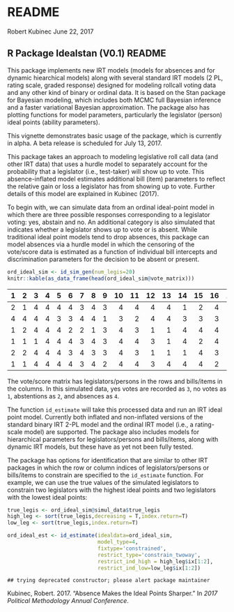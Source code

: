 README
================
Robert Kubinec
June 22, 2017

R Package Idealstan (V0.1) README
---------------------------------

This package implements new IRT models (models for absences and for dynamic hiearchical models) along with several standard IRT models (2 PL, rating scale, graded response) designed for modeling rollcall voting data and any other kind of binary or ordinal data. It is based on the Stan package for Bayesian modeling, which includes both MCMC full Bayesian inference and a faster variational Bayesian approximation. The package also has plotting functions for model parameters, particularly the legislator (person) ideal points (ability parameters).

This vignette demonstrates basic usage of the package, which is currently in alpha. A beta release is scheduled for July 13, 2017.

This package takes an approach to modeling legislative roll call data (and other IRT data) that uses a hurdle model to separately account for the probability that a legislator (i.e., test-taker) will show up to vote. This absence-inflated model estimates additional bill (item) parameters to reflect the relative gain or loss a legislator has from showing up to vote. Further details of this model are explained in Kubinec (2017).

To begin with, we can simulate data from an ordinal ideal-point model in which there are three possible responses corresponding to a legislator voting: yes, abstain and no. An additional category is also simulated that indicates whether a legislator shows up to vote or is absent. While traditional ideal point models tend to drop absences, this package can model absences via a hurdle model in which the censoring of the vote/score data is estimated as a function of individual bill intercepts and discrimination parameters for the decision to be absent or present.

``` r
ord_ideal_sim <- id_sim_gen(num_legis=20)
knitr::kable(as_data_frame(head(ord_ideal_sim@vote_matrix)))
```

|    1|    2|    3|    4|    5|    6|    7|    8|    9|   10|   11|   12|   13|   14|   15|   16|   17|   18|   19|   20|   21|   22|   23|   24|   25|   26|   27|   28|   29|   30|   31|   32|   33|   34|   35|   36|   37|   38|   39|   40|   41|   42|   43|   44|   45|   46|   47|   48|   49|   50|
|----:|----:|----:|----:|----:|----:|----:|----:|----:|----:|----:|----:|----:|----:|----:|----:|----:|----:|----:|----:|----:|----:|----:|----:|----:|----:|----:|----:|----:|----:|----:|----:|----:|----:|----:|----:|----:|----:|----:|----:|----:|----:|----:|----:|----:|----:|----:|----:|----:|----:|
|    2|    1|    4|    4|    4|    4|    3|    4|    3|    4|    4|    4|    4|    1|    2|    4|    4|    3|    4|    4|    4|    1|    2|    4|    1|    3|    2|    4|    4|    4|    4|    4|    4|    1|    3|    4|    4|    2|    4|    1|    2|    3|    4|    2|    1|    4|    3|    3|    1|    1|
|    4|    4|    4|    4|    3|    3|    4|    4|    1|    3|    2|    4|    4|    3|    3|    3|    1|    2|    1|    1|    2|    3|    4|    1|    4|    1|    1|    4|    4|    1|    3|    4|    3|    1|    4|    3|    4|    4|    4|    4|    3|    3|    2|    4|    1|    1|    4|    4|    4|    2|
|    1|    2|    4|    4|    4|    2|    2|    1|    3|    4|    3|    1|    1|    4|    4|    4|    1|    3|    4|    3|    1|    4|    4|    1|    2|    4|    3|    4|    1|    3|    4|    4|    4|    4|    3|    3|    3|    2|    1|    3|    3|    1|    4|    4|    3|    4|    4|    4|    2|    4|
|    1|    1|    1|    4|    4|    4|    3|    4|    3|    4|    4|    3|    1|    4|    2|    4|    1|    2|    4|    4|    1|    4|    3|    3|    4|    3|    3|    4|    4|    2|    4|    4|    4|    4|    4|    3|    3|    4|    4|    3|    2|    1|    2|    2|    3|    1|    3|    4|    1|    4|
|    2|    2|    4|    4|    4|    3|    4|    3|    3|    4|    3|    1|    1|    1|    4|    3|    1|    3|    1|    4|    4|    4|    4|    4|    4|    3|    2|    4|    4|    3|    3|    4|    4|    1|    4|    4|    3|    1|    4|    3|    3|    4|    1|    3|    3|    1|    2|    1|    1|    3|
|    1|    1|    4|    4|    4|    4|    3|    4|    2|    4|    4|    3|    4|    4|    4|    2|    1|    3|    1|    4|    4|    4|    2|    2|    4|    4|    3|    4|    4|    1|    4|    1|    4|    4|    3|    4|    4|    2|    3|    4|    4|    3|    4|    3|    3|    1|    4|    4|    2|    1|

The vote/score matrix has legislators/persons in the rows and bills/items in the columns. In this simulated data, yes votes are recorded as `3`, no votes as `1`, abstentions as `2`, and absences as `4`.

The function `id_estimate` will take this processed data and run an IRT ideal point model. Currently both inflated and non-inflated versions of the standard binary IRT 2-PL model and the ordinal IRT model (i.e., a rating-scale model) are supported. The package also includes models for hierarchical parameters for legislators/persons and bills/items, along with dynamic IRT models, but these have as yet not been fully tested.

The package has options for identification that are similar to other IRT packages in which the row or column indices of legislators/persons or bills/items to constrain are specified to the `id_estimate` function. For example, we can use the true values of the simulated legislators to constrain two legislators with the highest ideal points and two legislators with the lowest ideal points:

``` r
true_legis <- ord_ideal_sim@simul_data$true_legis
high_leg <- sort(true_legis,decreasing = T,index.return=T)
low_leg <- sort(true_legis,index.return=T)

ord_ideal_est <- id_estimate(idealdata=ord_ideal_sim,
                             model_type=4,
                             fixtype='constrained',
                             restrict_type='constrain_twoway',
                             restrict_ind_high = high_leg$ix[1:2],
                             restrict_ind_low=low_leg$ix[1:2])
```

    ## trying deprecated constructor; please alert package maintainer

Kubinec, Robert. 2017. “Absence Makes the Ideal Points Sharper.” In *2017 Political Methodology Annual Conference*.

